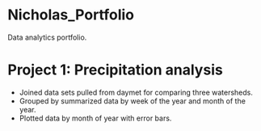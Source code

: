 # Nicholas_Portfolio
Data analytics portfolio.

# Project 1: Precipitation analysis
- Joined data sets pulled from daymet for comparing three watersheds.
- Grouped by summarized data by week of the year and month of the year.
- Plotted data by month of year with error bars.
